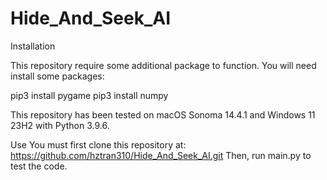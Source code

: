 # Hide_And_Seek_AI
Installation

This repository require some additional package to function. You will need install some packages:

pip3 install pygame
pip3 install numpy

This repository has been tested on macOS Sonoma 14.4.1 and Windows 11 23H2 with Python 3.9.6.

Use
You must first clone this repository at: https://github.com/hztran310/Hide_And_Seek_AI.git
Then, run main.py to test the code.
